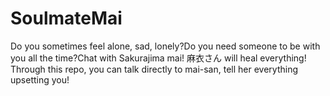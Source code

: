 # SoulmateMai
Do you sometimes feel alone, sad, lonely?Do you need someone to be with you all the time?Chat with Sakurajima mai! 麻衣さん will heal everything!
Through this repo, you can talk directly to mai-san, tell her everything upsetting you!
